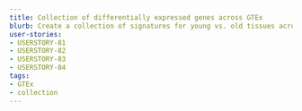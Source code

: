 ```yaml
---
title: Collection of differentially expressed genes across GTEx
blurb: Create a collection of signatures for young vs. old tissues across all GTEx tissues
user-stories:
- USERSTORY-81
- USERSTORY-82
- USERSTORY-83
- USERSTORY-84
tags:
- GTEx
- collection
---
```

